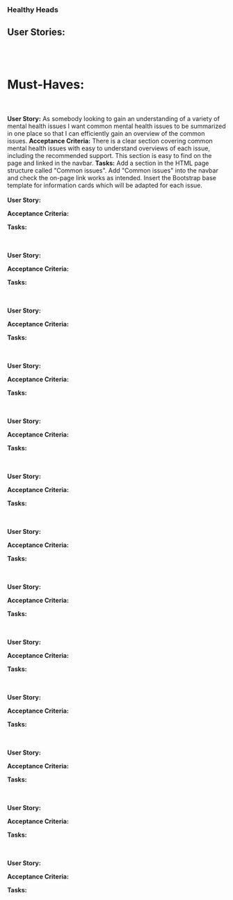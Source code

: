 ### Healthy Heads

## User Stories:
<br></br>
# Must-Haves:
<br></br>
**User Story:**
As somebody looking to gain an understanding of a variety of mental health issues I want common mental health issues to be summarized in one place so that I can efficiently gain an overview of the common issues.
**Acceptance Criteria:**
There is a clear section covering common mental health issues with easy to understand overviews of each issue, including the recommended support.
This section is easy to find on the page and linked in the navbar.
**Tasks:**
Add a section in the HTML page structure called "Common issues".
Add "Common issues" into the navbar and check the on-page link works as intended.
Insert the Bootstrap base template for information cards which will be adapted for each issue.
<br></br>
**User Story:**

**Acceptance Criteria:**

**Tasks:**

<br></br>
**User Story:**

**Acceptance Criteria:**

**Tasks:**

<br></br>
**User Story:**

**Acceptance Criteria:**

**Tasks:**

<br></br>
**User Story:**

**Acceptance Criteria:**

**Tasks:**

<br></br>
**User Story:**

**Acceptance Criteria:**

**Tasks:**

<br></br>
**User Story:**

**Acceptance Criteria:**

**Tasks:**

<br></br>
**User Story:**

**Acceptance Criteria:**

**Tasks:**

<br></br>
**User Story:**

**Acceptance Criteria:**

**Tasks:**

<br></br>
**User Story:**

**Acceptance Criteria:**

**Tasks:**

<br></br>
**User Story:**

**Acceptance Criteria:**

**Tasks:**

<br></br>
**User Story:**

**Acceptance Criteria:**

**Tasks:**

<br></br>
**User Story:**

**Acceptance Criteria:**

**Tasks:**

<br></br>
**User Story:**

**Acceptance Criteria:**

**Tasks:**

<br></br>
